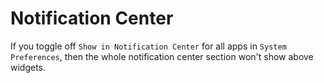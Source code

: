 # Notification Center

If you toggle off `Show in Notification Center` for all apps in `System Preferences`, then the whole notification center section won't show above widgets.
